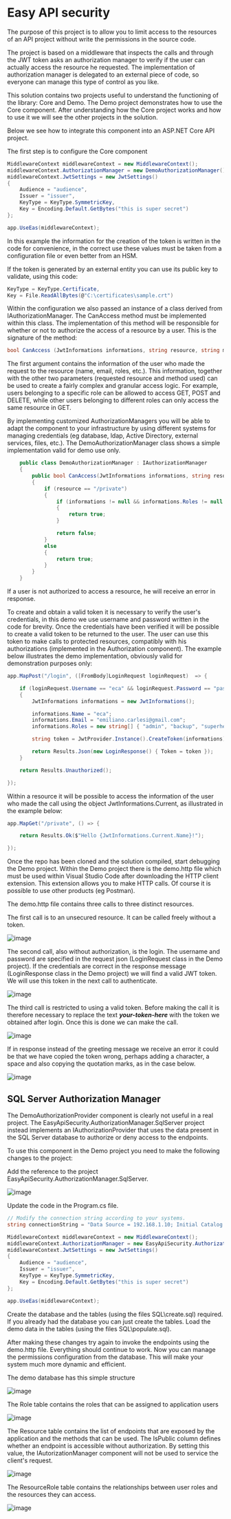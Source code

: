 # Easy API security

The purpose of this project is to allow you to limit access to the resources of an API project without write the permissions in the source code.

The project is based on a middleware that inspects the calls and through the JWT token asks an authorization manager to verify if the user can actually access the resource he requested. 
The implementation of authorization manager is delegated to an external piece of code, so everyone can manage this type of control as you like.

This solution contains two projects useful to understand the functioning of the library: Core and Demo. The Demo project demonstrates how to use the Core component. 
After understanding how the Core project works and how to use it we will see the other projects in the solution.

Below we see how to integrate this component into an ASP.NET Core API project.

The first step is to configure the Core component

```c#
MiddlewareContext middlewareContext = new MiddlewareContext();
middlewareContext.AuthorizationManager = new DemoAuthorizationManager();
middlewareContext.JwtSettings = new JwtSettings() 
{ 
    Audience = "audience", 
    Issuer = "issuer", 
    KeyType = KeyType.SymmetricKey,
    Key = Encoding.Default.GetBytes("this is super secret")
};

app.UseEas(middlewareContext);
```

In this example the information for the creation of the token is written in the code for convenience, in the correct use these values must be taken from a configuration file or even better from an HSM.

If the token is generated by an external entity you can use its public key to validate, using this code:

```c#
KeyType = KeyType.Certificate,
Key = File.ReadAllBytes(@"C:\certificates\sample.crt")
```

Within the configuration we also passed an instance of a class derived from IAuthorizationManager. The CanAccess method must be implemented within this class. 
The implementation of this method will be responsible for whether or not to authorize the access of a resource by a user.
This is the signature of the method:

```c#
bool CanAccess (JwtInformations informations, string resource, string method)
```

The first argument contains the information of the user who made the request to the resource (name, email, roles, etc.).
This information, together with the other two parameters (requested resource and method used) can be used to create a fairly complex and granular access logic. For example, users belonging to a specific role can be allowed to access GET, POST and DELETE, while other users belonging to different roles can only access the same resource in GET.

By implementing customized AuthorizationManagers you will be able to adapt the component to your infrastructure by using different systems for managing credentials (eg database, ldap, Active Directory, external services, files, etc.). 
The DemoAuthorizationManager class shows a simple implementation valid for demo use only.

```c#
    public class DemoAuthorizationManager : IAuthorizationManager
    {
        public bool CanAccess(JwtInformations informations, string resource, string method)
        {
            if (resource == "/private")
            {
                if (informations != null && informations.Roles != null && informations.Roles.Where(x => x == "admin").FirstOrDefault() != null)
                {
                    return true;
                }

                return false;
            }
            else
            {
                return true;
            }
        }
    }
```

If a user is not authorized to access a resource, he will receive an error in response.

To create and obtain a valid token it is necessary to verify the user's credentials, in this demo we use username and password written in the code for brevity. 
Once the credentials have been verified it will be possible to create a valid token to be returned to the user. 
The user can use this token to make calls to protected resources, compatibly with his authorizations (implemented in the Authorization component).
The example below illustrates the demo implementation, obviously valid for demonstration purposes only:

```c#
app.MapPost("/login", ([FromBody]LoginRequest loginRequest)  => {

    if (loginRequest.Username == "eca" && loginRequest.Password == "password")
    {
        JwtInformations informations = new JwtInformations();

        informations.Name = "eca";
        informations.Email = "emiliano.carlesi@gmail.com";
        informations.Roles = new string[] { "admin", "backup", "superhero" };

        string token = JwtProvider.Instance().CreateToken(informations);

        return Results.Json(new LoginResponse() { Token = token });
    }

    return Results.Unauthorized();

});
```


Within a resource it will be possible to access the information of the user who made the call using the object JwtInformations.Current, as illustrated in the example below:

```c#
app.MapGet("/private", () => {

    return Results.Ok($"Hello {JwtInformations.Current.Name}!");

});
```


Once the repo has been cloned and the solution compiled, start debugging the Demo project. Within the Demo project there is the demo.http file which must be used within Visual Studio Code after downloading the HTTP client extension. This extension allows you to make HTTP calls. Of course it is possible to use other products (eg Postman).

The demo.http file contains three calls to three distinct resources. 

The first call is to an unsecured resource. It can be called freely without a token.

![image](https://user-images.githubusercontent.com/195652/198606513-b18d5b70-7f21-4477-8397-0d00b5c3b6e0.png)

The second call, also without authorization, is the login. 
The username and password are specified in the request json (LoginRequest class in the Demo project). If the credentials are correct in the response message (LoginResponse class in the Demo project) we will find a valid JWT token. We will use this token in the next call to authenticate.

![image](https://user-images.githubusercontent.com/195652/198609855-510a9e17-566c-4bd0-9ff5-c1a72ed64955.png)

The third call is restricted to using a valid token. Before making the call it is therefore necessary to replace the text ***your-token-here*** with the token we obtained after login. Once this is done we can make the call.

![image](https://user-images.githubusercontent.com/195652/198611063-5dc07811-8ab7-4ce4-b051-19d3235253a8.png)

If in response instead of the greeting message we receive an error it could be that we have copied the token wrong, perhaps adding a character, a space and also copying the quotation marks, as in the case below.

![image](https://user-images.githubusercontent.com/195652/198613790-febb166b-ebcf-429b-a89d-67ec42d699cd.png)

## SQL Server Authorization Manager
The DemoAuthorizationProvider component is clearly not useful in a real project. The EasyApiSecurity.AuthorizationManager.SqlServer project instead implements an IAuthorizationProvider that uses the data present in the SQL Server database to authorize or deny access to the endpoints.

To use this component in the Demo project you need to make the following changes to the project:

Add the reference to the project EasyApiSecurity.AuthorizationManager.SqlServer.

![image](https://user-images.githubusercontent.com/195652/198870162-85fca9c5-be5b-4a9c-8453-f0f4c46eae19.png)

Update the code in the Program.cs file.
    
```c#
// Modify the connection string according to your systems.
string connectionString = "Data Source = 192.168.1.10; Initial Catalog = Demo; User Id = demoUser; Password = demoPassword";

MiddlewareContext middlewareContext = new MiddlewareContext();
middlewareContext.AuthorizationManager = new EasyApiSecurity.AuthorizationManager.SqlServer.AuthorizationManager(connectionString);
middlewareContext.JwtSettings = new JwtSettings() 
{ 
    Audience = "audience", 
    Issuer = "issuer", 
    KeyType = KeyType.SymmetricKey,
    Key = Encoding.Default.GetBytes("this is super secret")
};

app.UseEas(middlewareContext);
```

Create the database and the tables (using the files SQL\create.sql) required. If you already had the database you can just create the tables. Load the demo data in the tables (using the files SQL\populate.sql).

After making these changes try again to invoke the endpoints using the demo.http file. Everything should continue to work. Now you can manage the permissions configuration from the database. This will make your system much more dynamic and efficient.

The demo database has this simple structure

![image](https://user-images.githubusercontent.com/195652/198870349-43ad2266-dcaa-4fba-839c-691dcb525bf4.png)

The Role table contains the roles that can be assigned to application users

![image](https://user-images.githubusercontent.com/195652/198870413-cb7da42c-a631-4fde-9027-563050aab6c5.png)

The Resource table contains the list of endpoints that are exposed by the application and the methods that can be used. The IsPublic column defines whether an endpoint is accessible without authorization. By setting this value, the IAutorizationManager component will not be used to service the client's request.

![image](https://user-images.githubusercontent.com/195652/198870482-b2608098-14a1-4230-b437-8eb0ed0da10d.png)

The ResourceRole table contains the relationships between user roles and the resources they can access.

![image](https://user-images.githubusercontent.com/195652/198870528-7719c8de-5df4-41af-b47b-a2457513bb4f.png)



